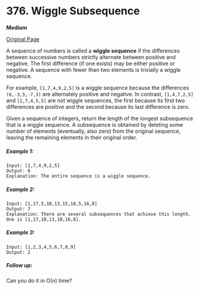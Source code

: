 # 376. Wiggle Subsequence

**Medium**

[Original Page](https://leetcode.com/problems/wiggle-subsequence/)

A sequence of numbers is called a __wiggle sequence__ if the differences between successive numbers strictly alternate between positive and negative. The first difference (if one exists) may be either positive or negative. A sequence with fewer than two elements is trivially a wiggle sequence.

For example, `[1,7,4,9,2,5]` is a wiggle sequence because the differences `(6,-3,5,-7,3)` are alternately positive and negative. In contrast, `[1,4,7,2,5]` and `[1,7,4,5,5]` are not wiggle sequences, the first because its first two differences are positive and the second because its last difference is zero.

Given a sequence of integers, return the length of the longest subsequence that is a wiggle sequence. A subsequence is obtained by deleting some number of elements (eventually, also zero) from the original sequence, leaving the remaining elements in their original order.

##### Example 1:
```
Input: [1,7,4,9,2,5]
Output: 6
Explanation: The entire sequence is a wiggle sequence.
```

##### Example 2:
```
Input: [1,17,5,10,13,15,10,5,16,8]
Output: 7
Explanation: There are several subsequences that achieve this length. One is [1,17,10,13,10,16,8].
```

##### Example 3:
```
Input: [1,2,3,4,5,6,7,8,9]
Output: 2
```

##### Follow up:
Can you do it in O(_n_) time?
